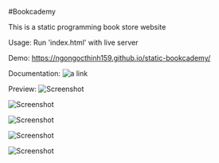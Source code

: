 #Bookcademy

This is a static programming book store website

Usage: Run 'index.html' with live server

Demo: https://ngongocthinh159.github.io/static-bookcademy/

Documentation: ![a link](https://docs.google.com/document/d/1kLltixNGYlsuv5G3UnCIZ_U_IE3kmksn/edit?usp=sharing&ouid=113986200732092090925&rtpof=true&sd=true)

Preview:
![Screenshot](https://drive.google.com/uc?export=download&id=1l_gwgy_GqG-YaCQWU35_Vywzuoeskkes)

![Screenshot](https://drive.google.com/uc?export=download&id=1UABMipDedo6sQpriYxjT0MZfpi6y3PLk)

![Screenshot](https://drive.google.com/uc?export=download&id=1LzZrRZErFN4qRl__Jj6rUKAA21QOev63)

![Screenshot](https://drive.google.com/uc?export=download&id=1a58H3zUUlZh1DH1UNU7HtvZ4rSQ_aimo)

![Screenshot](https://drive.google.com/uc?export=download&id=1pztwQViD4HchCALm6CYJvgL3qKrozXaS)
